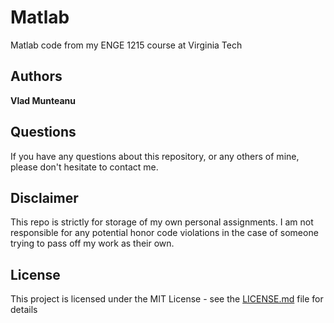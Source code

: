 # Matlab 
Matlab code from my ENGE 1215 course at Virginia Tech 

## Authors
**Vlad Munteanu**

## Questions
If you have any questions about this repository, or any others of mine, please
don't hesitate to contact me.

## Disclaimer 
This repo is strictly for storage of my own personal assignments. I am not responsible for any potential honor code violations in the case of someone trying to pass off
my work as their own. 

## License
This project is licensed under the MIT License - see the [LICENSE.md](LICENSE) file for details

